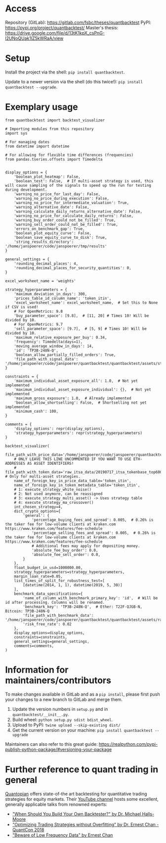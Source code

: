 # Access

Repository (GitLab): https://gitlab.com/fsbc/theses/quantbacktest
PyPI: https://pypi.org/project/quantbacktest/
Master's thesis: https://drive.google.com/file/d/13tK1kpX_csPnG-l2UNoQUak1IZ5kWRaA/view

# Setup

Install the project via the shell: `pip install quantbacktest`.

Update to a newer version via the shell (do this twice!): `pip install quantbacktest --upgrade`.

# Exemplary usage

```
from quantbacktest import backtest_visualizer

# Importing modules from this repository
import sys

# For managing dates
from datetime import datetime

# For allowing for flexible time differences (frequencies)
from pandas.tseries.offsets import Timedelta


display_options = {
    'boolean_plot_heatmap': False,
    'boolean_test': False,  # If multi-asset strategy is used, this will cause sampling of the signals to speed up the run for testing during development.
    'warning_no_price_for_last_day': False,
    'warning_no_price_during_execution': False,
    'warning_no_price_for_intermediate_valuation': True,
    'warning_alternative_date': False,
    'warning_calculate_daily_returns_alternative_date': False,
    'warning_no_price_for_calculate_daily_returns': False,
    'warning_buy_order_could_not_be_filled': True,
    'warning_sell_order_could_not_be_filled': True,
    'errors_on_benchmark_gap': True,
    'boolean_plot_equity_curve': False,
    'boolean_save_equity_curve_to_disk': True,
    'string_results_directory': '/home/janspoerer/code/janspoerer/tmp/results'
}

general_settings = {
    'rounding_decimal_places': 4,
    'rounding_decimal_places_for_security_quantities': 0,
}

excel_worksheet_name = 'weights'

strategy_hyperparameters = {
    'maximum_deviation_in_days': 300,
    'prices_table_id_column_name': 'token_itin',
    'excel_worksheet_name': excel_worksheet_name,  # Set this to None if CSV is used!
    # For OpenMetrics: 9.8
    'buy_parameter_space': [9.8],  # [11, 20] # Times 10! Will be divided by 10.
    # For OpenMetrics: 9.7
    'sell_parameter_space': [9.7],  # [5, 9] # Times 10! Will be divided by 10.
    'maximum_relative_exposure_per_buy': 0.34,
    'frequency': Timedelta(days=1),
    'moving_average_window_in_days': 14,
    'id': 'TP3B-248N-Q',
    'boolean_allow_partially_filled_orders': True,
    'file_path_with_signal_data': '/home/janspoerer/code/janspoerer/quantbacktest/quantbacktest/assets/strategy_tables/test.csv'
}

constraints = {
    'maximum_individual_asset_exposure_all': 1.0,  # Not yet implemented
    'maximum_individual_asset_exposure_individual': {},  # Not yet implemented
    'maximum_gross_exposure': 1.0,  # Already implemented
    'boolean_allow_shortselling': False,  # Shortselling not yet implemented
    'minimum_cash': 100,
}

comments = {
    'display_options': repr(display_options),
    'strategy_hyperparameters': repr(strategy_hyperparameters)
}

backtest_visualizer(
    file_path_with_price_data='/home/janspoerer/code/janspoerer/quantbacktest/quantbacktest/assets/raw_itsa_data/20190717_itsa_tokenbase_top600_wtd302_token_daily.csv',
    # ONLY LEAVE THIS LINE UNCOMMENTED IF YOU WANT TO USE ETH-ADDRESSES AS ASSET IDENTIFIERS!
    # file_path_with_token_data='raw_itsa_data/20190717_itsa_tokenbase_top600_wtd301_token.csv',  # Only for multi-asset strategies.
    name_of_foreign_key_in_price_data_table='token_itin',
    name_of_foreign_key_in_token_metadata_table='token_itin',
    # 1: execute_strategy_white_noise()
    # 2: Not used anymore, can be reassigned
    # 3: execute_strategy_multi_asset() -> Uses strategy table
    # 4: execute_strategy_ma_crossover()
    int_chosen_strategy=4,
    dict_crypto_options={
        'general': {
            'percentage_buying_fees_and_spread': 0.005,  # 0.26% is the taker fee for low-volume clients at kraken.com https://www.kraken.com/features/fee-schedule
            'percentage_selling_fees_and_spread': 0.005,  # 0.26% is the taker fee for low-volume clients at kraken.com https://www.kraken.com/features/fee-schedule
            # Additional fees may apply for depositing money.
            'absolute_fee_buy_order': 0.0,
            'absolute_fee_sell_order': 0.0,
        }
    },
    float_budget_in_usd=1000000.00,
    strategy_hyperparameters=strategy_hyperparameters,
    margin_loan_rate=0.05,
    list_times_of_split_for_robustness_test=[
        [datetime(2014, 1, 1), datetime(2019, 5, 30)]
    ],
    benchmark_data_specifications={
        'name_of_column_with_benchmark_primary_key': 'id',  # Will be id after processing. Columns will be renamed.
        'benchmark_key': 'TP3B-248N-Q',  # Ether: T22F-QJGB-N, Bitcoin: TP3B-248N-Q
        'file_path_with_benchmark_data': '/home/janspoerer/code/janspoerer/quantbacktest/quantbacktest/assets/raw_itsa_data/20190717_itsa_tokenbase_top600_wtd302_token_daily.csv',
        'risk_free_rate': 0.02
    },
    display_options=display_options,
    constraints=constraints,
    general_settings=general_settings,
    comments=comments,
)

```

# Information for maintainers/contributors

To make changes available in GitLab and as a `pip install`, please first push your changes to a new branch to GitLab and merge them.

1. Update the version numbers in `setup.py` and in `quantbacktest/__init__.py`.
2. Build wheel: `python setup.py sdist bdist_wheel`.
3. Upload to PyPI: `twine upload --skip-existing dist/`
4. Get the current version on your machine: `pip install quantbacktest --upgrade`

Maintainers can also refer to this great guide: https://realpython.com/pypi-publish-python-package/#versioning-your-package

# Further reference to quant trading in general

[Quantopian](https://www.quantopian.com/) offers state-of-the art backtesting for quantitative trading strategies for equity markets. Their [YouTube channel](https://www.youtube.com/channel/UC606MUq45P3zFLa4VGKbxsg) hosts some excellent, generally applicable talks from renowned experts:
  * ["When Should You Build Your Own Backtester?" by Dr. Michael Halls-Moore](https://www.youtube.com/watch?v=OhGdVdolqkU&t)
  * ["Optimizing Trading Strategies without Overfitting" by Dr. Ernest Chan - QuantCon 2018](https://www.youtube.com/watch?v=UD92QBqA8Eo&t=)
  * ["Beware of Low Frequency Data" by Ernest Chan](https://www.youtube.com/watch?v=m7IPbPg_ME8&t)


